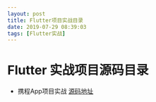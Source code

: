 ```yaml
---
layout: post
title: Flutter项目实战目录
date: 2019-07-29 08:39:03
tags: [Flutter实战]
---
```


# Flutter 实战项目源码目录

* 携程App项目实战 [源码地址](https://github.com/MarkCHYL/flutter_mark_trip)